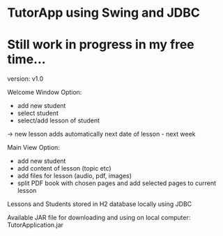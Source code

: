 # TutorApp using Swing and JDBC 
# Still work in progress in my free time...

version: v1.0

Welcome Window Option:
* add new student
* select student
* select/add lesson of student

-> new lesson adds automatically next date of lesson - next week

Main View Option:
* add new student
* add content of lesson (topic etc)
* add files for lesson (audio, pdf, images)
* split PDF book with chosen pages and add selected pages to current lesson

Lessons and Students stored in H2 database locally using JDBC

Available JAR file for downloading and using on local computer: TutorApplication.jar